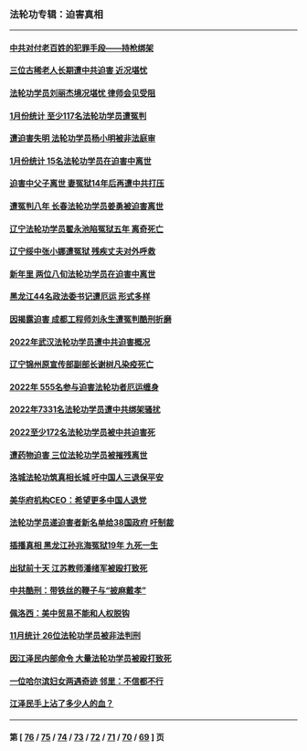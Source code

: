 ### 法轮功专辑：迫害真相
---
#### [中共对付老百姓的犯罪手段——持枪绑架](../../pages/nf4379/n13926448.md?02120430) 
#### [三位古稀老人长期遭中共迫害 近况堪忧](../../pages/nf4379/n13924554.md?02120430) 
#### [法轮功学员刘丽杰境况堪忧 律师会见受阻](../../pages/nf4379/n13924569.md?02120430) 
#### [1月份统计 至少117名法轮功学员遭冤判](../../pages/nf4379/n13924061.md?02120430) 
#### [遭迫害失明 法轮功学员杨小明被非法庭审](../../pages/nf4379/n13920152.md?02120430) 
#### [1月份统计 15名法轮功学员在迫害中离世](../../pages/nf4379/n13922556.md?02120430) 
#### [迫害中父子离世 妻冤狱14年后再遭中共打压](../../pages/nf4379/n13920995.md?02120430) 
#### [遭冤判八年 长春法轮功学员姜勇被迫害离世](../../pages/nf4379/n13919478.md?02120430) 
#### [辽宁法轮功学员翟永池陷冤狱五年 离奇死亡](../../pages/nf4379/n13916049.md?02120430) 
#### [辽宁绥中张小娜遭冤狱 残疾丈夫对外呼救](../../pages/nf4379/n13915683.md?02120430) 
#### [新年里 两位八旬法轮功学员在迫害中离世](../../pages/nf4379/n13915319.md?02120430) 
#### [黑龙江44名政法委书记遭厄运 形式多样](../../pages/nf4379/n13909467.md?02120430) 
#### [因揭露迫害 成都工程师刘永生遭冤判酷刑折磨](../../pages/nf4379/n13907678.md?02120430) 
#### [2022年武汉法轮功学员遭中共迫害概况](../../pages/nf4379/n13906471.md?02120430) 
#### [辽宁锦州原宣传部副部长谢树凡染疫死亡](../../pages/nf4379/n13904044.md?02120430) 
#### [2022年 555名参与迫害法轮功者厄运缠身](../../pages/nf4379/n13903134.md?02120430) 
#### [2022年7331名法轮功学员遭中共绑架骚扰](../../pages/nf4379/n13901725.md?02120430) 
#### [2022至少172名法轮功学员被中共迫害死](../../pages/nf4379/n13900831.md?02120430) 
#### [遭药物迫害 三位法轮功学员被摧残离世](../../pages/nf4379/n13893822.md?02120430) 
#### [洛城法轮功筑真相长城 吁中国人三退保平安](../../pages/nf4379/n13892471.md?02120430) 
#### [美华府机构CEO：希望更多中国人退党](../../pages/nf4379/n13890897.md?02120430) 
#### [法轮功学员递迫害者新名单给38国政府 吁制裁](../../pages/nf4379/n13891149.md?02120430) 
#### [插播真相 黑龙江孙兆海冤狱19年 九死一生](../../pages/nf4379/n13889193.md?02120430) 
#### [出狱前十天 江苏教师潘绪军被殴打致死](../../pages/nf4379/n13888230.md?02120430) 
#### [中共酷刑：带铁丝的鞭子与“披麻戴孝”](../../pages/nf4379/n13887863.md?02120430) 
#### [佩洛西：美中贸易不能和人权脱钩](../../pages/nf4379/n13884884.md?02120430) 
#### [11月统计 26位法轮功学员被非法判刑](../../pages/nf4379/n13884724.md?02120430) 
#### [因江泽民内部命令 大量法轮功学员被殴打致死](../../pages/nf4379/n13877409.md?02120430) 
#### [一位哈尔滨妇女两遇奇迹 邻里：不信都不行](../../pages/nf4379/n13878017.md?02120430) 
#### [江泽民手上沾了多少人的血？](../../pages/nf4379/n13880318.md?02120430) 

---
#### 第 [ [76](./76.md?02120430) / [75](./75.md?02120430) / [74](./74.md?02120430) / [73](./73.md?02120430) / [72](./72.md?02120430) / [71](./71.md?02120430) / [70](./70.md?02120430) / [69](./69.md?02120430) ] 页

